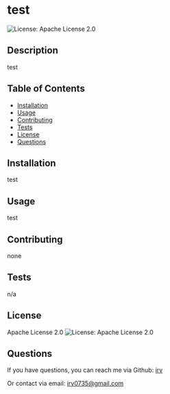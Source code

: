 # test
  
  ![License: Apache License 2.0](https://img.shields.io/badge/License-Apache%202.0-blue.svg)
  
  ## Description
  test

  ## Table of Contents
  * [Installation](#installation)
  * [Usage](#usage)
  * [Contributing](#contributing)
  * [Tests](#tests)
  * [License](#license)
  * [Questions](#questions)
  
  ## Installation
  test

  ## Usage
  test

  ## Contributing
  none

  ## Tests
  n/a

  ## License
  Apache License 2.0
  ![License: Apache License 2.0](https://img.shields.io/badge/License-Apache%202.0-blue.svg)

  ## Questions
  If you have questions, you can reach me via Github:
  [irv](https://github.com/irv)

  Or contact via email:
  irv0735@gmail.com

